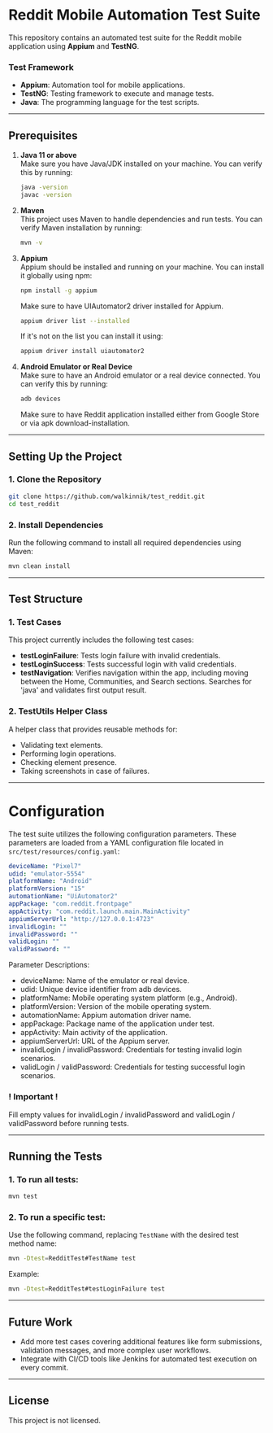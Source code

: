 
# Reddit Mobile Automation Test Suite

This repository contains an automated test suite for the Reddit mobile application using **Appium** and **TestNG**.

### **Test Framework**
- **Appium**: Automation tool for mobile applications.
- **TestNG**: Testing framework to execute and manage tests.
- **Java**: The programming language for the test scripts.

---

## **Prerequisites**

1. **Java 11 or above**  
   Make sure you have Java/JDK installed on your machine. You can verify this by running:
   ```bash
   java -version
   javac -version
   ```

2. **Maven**  
   This project uses Maven to handle dependencies and run tests. You can verify Maven installation by running:
   ```bash
   mvn -v
   ```

3. **Appium**  
   Appium should be installed and running on your machine. You can install it globally using npm:
   ```bash
   npm install -g appium
   ```
   Make sure to have UIAutomator2 driver installed for Appium.
   ```bash
   appium driver list --installed
   ```
   If it's not on the list you can install it using:
   ```bash
   appium driver install uiautomator2
   ```

4. **Android Emulator or Real Device**  
   Make sure to have an Android emulator or a real device connected. You can verify this by running:
   ```bash
   adb devices
   ```
   Make sure to have Reddit application installed either from Google Store or via apk download-installation. 
---

## **Setting Up the Project**

### 1. Clone the Repository
```bash
git clone https://github.com/walkinnik/test_reddit.git
cd test_reddit
```

### 2. Install Dependencies

Run the following command to install all required dependencies using Maven:
```bash
mvn clean install
```

---

## **Test Structure**

### 1. **Test Cases**
This project currently includes the following test cases:

- **testLoginFailure**: Tests login failure with invalid credentials.
- **testLoginSuccess**: Tests successful login with valid credentials.
- **testNavigation**: Verifies navigation within the app, including moving between the Home, Communities, and Search sections. 
Searches for 'java' and validates first output result.

### 2. **TestUtils Helper Class**
A helper class that provides reusable methods for:
- Validating text elements.
- Performing login operations.
- Checking element presence.
- Taking screenshots in case of failures.

---

# **Configuration**

The test suite utilizes the following configuration parameters. These parameters are loaded from a YAML configuration file located in `src/test/resources/config.yaml`:

```yaml
deviceName: "Pixel7"
udid: "emulator-5554"
platformName: "Android"
platformVersion: "15"
automationName: "UiAutomator2"
appPackage: "com.reddit.frontpage"
appActivity: "com.reddit.launch.main.MainActivity"
appiumServerUrl: "http://127.0.0.1:4723"
invalidLogin: ""
invalidPassword: ""
validLogin: ""
validPassword: ""
```
Parameter Descriptions:

- deviceName: Name of the emulator or real device.
- udid: Unique device identifier from adb devices.
- platformName: Mobile operating system platform (e.g., Android).
- platformVersion: Version of the mobile operating system.
- automationName: Appium automation driver name.
- appPackage: Package name of the application under test.
- appActivity: Main activity of the application.
- appiumServerUrl: URL of the Appium server.
- invalidLogin / invalidPassword: Credentials for testing invalid login scenarios.
- validLogin / validPassword: Credentials for testing successful login scenarios.

### ! Important ! ###
Fill empty values for invalidLogin / invalidPassword and validLogin / validPassword before running tests. 


___

## **Running the Tests**

### 1. To run all tests:
```bash
mvn test
```

### 2. To run a specific test:
Use the following command, replacing `TestName` with the desired test method name:
```bash
mvn -Dtest=RedditTest#TestName test
```

Example:
```bash
mvn -Dtest=RedditTest#testLoginFailure test
```

---

## **Future Work**

- Add more test cases covering additional features like form submissions, validation messages, and more complex user workflows.
- Integrate with CI/CD tools like Jenkins for automated test execution on every commit.

---

## **License**

This project is not licensed.
